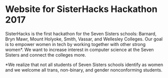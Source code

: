 # Website for SisterHacks Hackathon 2017
SisterHacks is the first hackathon for the Seven Sisters schools: Barnard, Bryn Mawr, Mount Holyoke, Smith, Vassar, and Wellesley Colleges. Our goal is to empower women in tech by working together with other strong women*. We want to increase interest in computer science at the Seven Sisters and connect the colleges more. 

*We realize that not all students of Seven Sisters schools identify as women and we welcome all trans, non-binary, and gender nonconforming students.
